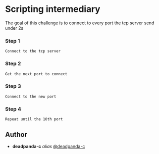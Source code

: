 # Scripting intermediary

The goal of this challenge is to connect to every port the tcp server send under 2s

### Step 1

``Connect to the tcp server``

### Step 2

``Get the next port to connect``

### Step 3

``Connect to the new port``

### Step 4

``Repeat until the 10th port``

## Author

* **deadpanda-c** _alias_ [@deadpanda-c](https://github.com/deadpanda-c)
